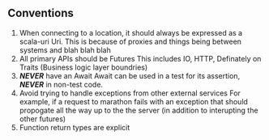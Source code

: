 

## Conventions

1. When connecting to a location, it should always be expressed as a scala-uri Uri.
  This is because of proxies and things being between systems and blah blah blah
2. All primary APIs should be Futures
  This includes IO, HTTP, Definately on Traits (Business logic layer boundries)
3. __*NEVER*__ have an Await
  Await can be used in a test for its assertion, __*NEVER*__ in non-test code.
4. Avoid trying to handle exceptions from other external services
  For example, if a request to marathon fails with an exception that should propogate all the way up to the the server (in addition to interupting the other futures)
5. Function return types are explicit
